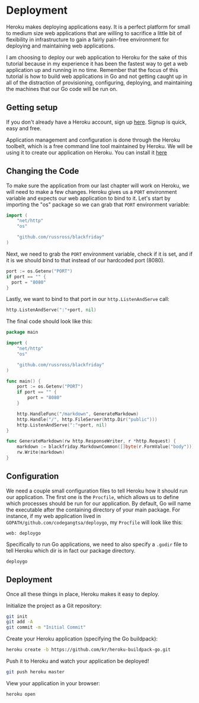 # Deployment
Heroku makes deploying applications easy. It is a perfect platform for small to
medium size web applications that are willing to sacrifice a little bit of
flexibility in infrastructure to gain a fairly pain-free environment for
deploying and maintaining web applications.

I am choosing to deploy our web application to Heroku for the sake of this
tutorial because in my experience it has been the fastest way to get a web
application up and running in no time. Remember that the focus of this tutorial
is how to build web applications in Go and not getting caught up in all
of the distraction of provisioning, configuring, deploying, and maintaining the
machines that our Go code will be run on.

## Getting setup
If you don't already have a Heroku account, sign up
[here](https://id.heroku.com/signup). Signup is quick, easy and free.

Application management and configuration is done through the Heroku toolbelt,
which is a free command line tool maintained by Heroku. We will be using it to
create our application on Heroku. You can install it
[here](https://toolbelt.heroku.com/)

## Changing the Code

To make sure the application from our last chapter will work on Heroku, we will
need to make a few changes. Heroku gives us a `PORT` environment variable
and expects our web application to bind to it. Let's start by importing the
"os" package so we can grab that `PORT` environment variable:

``` go
import (
    "net/http"
    "os"

    "github.com/russross/blackfriday"
)
```

Next, we need to grab the `PORT` environment variable, check if it is set, and
if it is we should bind to that instead of our hardcoded port (8080).

``` go
port := os.Getenv("PORT")
if port == "" {
  port = "8080"
}
```

Lastly, we want to bind to that port in our `http.ListenAndServe` call:

``` go
http.ListenAndServe(":"+port, nil)
```

The final code should look like this:

``` go
package main

import (
    "net/http"
    "os"

    "github.com/russross/blackfriday"
)

func main() {
    port := os.Getenv("PORT")
    if port == "" {
        port = "8080"
    }

    http.HandleFunc("/markdown", GenerateMarkdown)
    http.Handle("/", http.FileServer(http.Dir("public")))
    http.ListenAndServe(":"+port, nil)
}

func GenerateMarkdown(rw http.ResponseWriter, r *http.Request) {
    markdown := blackfriday.MarkdownCommon([]byte(r.FormValue("body")))
    rw.Write(markdown)
}
```

## Configuration

We need a couple small configuration files to tell Heroku how it should run our
application. The first one is the `Procfile`, which allows us to define which
processes should be run for our application. By default, Go will name the
executable after the containing directory of your main package. For instance,
if my web application lived in `GOPATH/github.com/codegangtsa/deploygo`, my
`Procfile` will look like this:

```
web: deploygo
```

Specifically to run Go applications, we need to also specify a `.godir` file to
tell Heroku which dir is in fact our package directory.

```
deploygo
```

## Deployment

Once all these things in place, Heroku makes it easy to deploy.


Initialize the project as a Git repository:
``` bash
git init
git add -A
git commit -m "Initial Commit"
```

Create your Heroku application (specifying the Go buildpack):
``` bash
heroku create -b https://github.com/kr/heroku-buildpack-go.git
```

Push it to Heroku and watch your application be deployed!
``` bash
git push heroku master
```

View your application in your browser:
``` bash
heroku open
```
